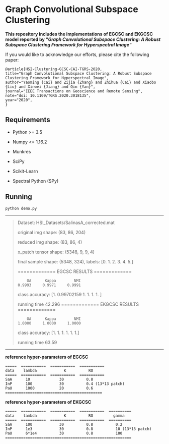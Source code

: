 # Graph Convolutional Subspace Clustering

**This repository includes the implementations of EGCSC and EKGCSC model reported by *"Graph Convolutional Subspace Clustering: A Robust Subspace Clustering Framework for Hyperspectral Image"***


If you would like to acknowledge our efforts, please cite the following paper:

    @article{HSI-Clustering-GCSC-CAI-TGRS-2020,
	title="Graph Convolutional Subspace Clustering: A Robust Subspace Clustering Framework for Hyperspectral Image",
	author="Yaoming {Cai} and Zijia {Zhang} and Zhihua {Cai} and Xiaobo {Liu} and Xinwei {Jiang} and Qin {Yan}",
	journal="IEEE Transactions on Geoscience and Remote Sensing",
	note="doi: 10.1109/TGRS.2020.3018135",
	year="2020",
    }


## Requirements ##

- Python >= 3.5

- Numpy <= 1.16.2

- Munkres 

- SciPy

- Scikit-Learn

- Spectral Python (SPy)


## Running ##

    python demo.py

--------------------------
> Dataset:  HSI\_Datasets/SalinasA_corrected.mat
> 
> original img shape:  (83, 86, 204)
> 
> reduced img shape:  (83, 86, 4)
> 
> x_patch tensor shape:  (5348, 9, 9, 4)
> 
> final sample shape: (5348, 324), labels: [0. 1. 2. 3. 4. 5.]
> 
>  ============= EGCSC RESULTS =============
> 
>         OA      Kappa        NMI
>     0.9993     0.9971     0.9991
> class accuracy: [1.         0.99702159 1.         1.         1.         1.        ]
> 
> running time 42.296
> ============= EKGCSC RESULTS =============
> 
>         OA      Kappa        NMI
>     1.0000     1.0000     1.0000
> class accuracy: [1. 1. 1. 1. 1. 1.]
> 
> running time 63.59


--------------------------------------------------------------
**reference hyper-parameters of EGCSC**

    =====  ===========  ===========  ===========
    data    lambda            K          RO
    =====  ===========  ===========  ===========
    SaA      10             30          0.8
    InP      100            30          0.4 (13*13 patch)
    PaU      1000           20          0.6
    ===========================================

**reference hyper-parameters of EKGCSC**

    =====  ===========  ===========  ===========  ==========
    data    lambda            K          RO         gamma
    =====  ===========  ===========  ===========  ==========
    SaA      100            30          0.8          0.2
    InP      1e3            30          0.8          10 (13*13 patch)
    PaU      6*1e4          30          0.8          100
    ========================================================